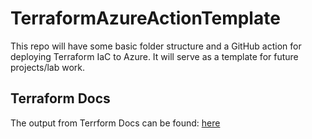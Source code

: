 # TerraformAzureActionTemplate

This repo will have some basic folder structure and a GitHub action for deploying Terraform IaC to Azure.  It will serve as a template for future projects/lab work. 

## Terraform Docs

The output from Terrform Docs can be found: [here](/terraform/README.md)
